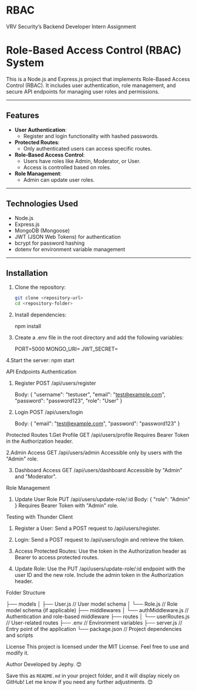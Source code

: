 # RBAC
VRV Security’s Backend Developer Intern Assignment
# Role-Based Access Control (RBAC) System

This is a Node.js and Express.js project that implements Role-Based Access Control (RBAC). It includes user authentication, role management, and secure API endpoints for managing user roles and permissions.

---

## Features

- **User Authentication**: 
  - Register and login functionality with hashed passwords.
- **Protected Routes**: 
  - Only authenticated users can access specific routes.
- **Role-Based Access Control**:
  - Users have roles like Admin, Moderator, or User.
  - Access is controlled based on roles.
- **Role Management**: 
  - Admin can update user roles.

---

## Technologies Used

- Node.js
- Express.js
- MongoDB (Mongoose)
- JWT (JSON Web Tokens) for authentication
- bcrypt for password hashing
- dotenv for environment variable management

---

## Installation

1. Clone the repository:
   ```bash
   git clone <repository-url>
   cd <repository-folder>

2. Install dependencies:
   
    npm install
   
4. Create a .env file in the root directory and add the following variables:

    PORT=5000
    MONGO_URI=<Your MongoDB Connection String>
    JWT_SECRET=<Your JWT Secret>
    
4.Start the server:
    npm start
   
API Endpoints
   Authentication
  1. Register
     POST /api/users/register
     
        Body:
        {
          "username": "testuser",
          "email": "test@example.com",
          "password": "password123",
          "role": "User"
        }
  2. Login
        POST /api/users/login
     
        Body:
       {
          "email": "test@example.com",
          "password": "password123"
       }

 Protected Routes
  1.Get Profile
    GET /api/users/profile
    Requires Bearer Token in the Authorization header.
    
  2.Admin Access
      GET /api/users/admin
      Accessible only by users with the "Admin" role.
      
  3. Dashboard Access
      GET /api/users/dashboard
      Accessible by "Admin" and "Moderator".

     
  Role Management
  1. Update User Role
      PUT /api/users/update-role/:id
      Body:
       {
          "role": "Admin"
       }
     Requires Bearer Token with "Admin" role.

Testing with Thunder Client

  1. Register a User:
      Send a POST request to /api/users/register.

  2. Login:
      Send a POST request to /api/users/login and retrieve the token.

  3. Access Protected Routes:
      Use the token in the Authorization header as Bearer <token> to access protected routes.

  4.  Update Role:
      Use the PUT /api/users/update-role/:id endpoint with the user ID and the new role.             Include the admin token in the Authorization header.

 Folder Structure
   

  ├── models
  │   ├── User.js        // User model schema
  │   └── Role.js        // Role model schema (if applicable)
  ├── middlewares
  │   └── authMiddleware.js // Authentication and role-based middleware
  ├── routes
  │   └── userRoutes.js  // User-related routes
  ├── .env               // Environment variables
  ├── server.js          // Entry point of the application
  └── package.json       // Project dependencies and scripts


License
This project is licensed under the MIT License. Feel free to use and modify it.

Author
Developed by Jephy. 😊


Save this as `README.md` in your project folder, and it will display nicely on GitHub! Let me know if you need any further adjustments. 😊

